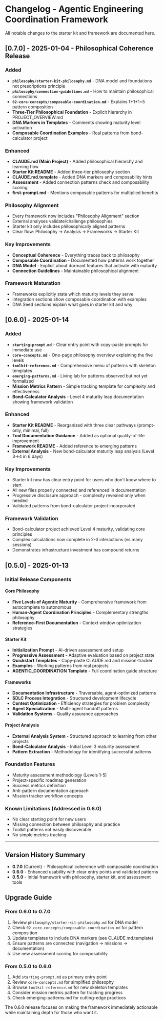 # Changelog - Agentic Engineering Coordination Framework

All notable changes to the starter kit and framework are documented here.

## [0.7.0] - 2025-01-04 - Philosophical Coherence Release

### Added
- **`philosophy/starter-kit-philosophy.md`** - DNA model and foundations not prescriptions principle
- **`philosophy/connection-guidelines.md`** - How to maintain philosophical connections
- **`02-core-concepts/composable-coordination.md`** - Explains 1+1+1=5 pattern composition
- **Three-Tier Philosophical Foundation** - Explicit hierarchy in PROJECT_OVERVIEW.md
- **DNA Markers in Templates** - Comments showing maturity level activation
- **Composable Coordination Examples** - Real patterns from bond-calculator project

### Enhanced
- **CLAUDE.md (Main Project)** - Added philosophical hierarchy and learning flow
- **Starter Kit README** - Added three-tier philosophy section
- **CLAUDE.md.template** - Added DNA markers and composability hints
- **Assessment** - Added connection patterns check and composability scoring
- **first-prompt.md** - Mentions composable patterns for multiplied benefits

### Philosophy Alignment
- Every framework now includes "Philosophy Alignment" section
- External analyses validate/challenge philosophies
- Starter kit only includes philosophically aligned patterns
- Clear flow: Philosophy → Analysis → Frameworks → Starter Kit

### Key Improvements
- **Conceptual Coherence** - Everything traces back to philosophy
- **Composable Coordination** - Documented how patterns work together
- **DNA Model** - Explicit about dormant features that activate with maturity
- **Connection Guidelines** - Maintainable philosophical alignment

### Framework Maturation
- Frameworks explicitly state which maturity levels they serve
- Integration sections show composable coordination with examples
- DNA Seed sections explain what goes in starter kit and why

## [0.6.0] - 2025-01-14

### Added
- **`starting-prompt.md`** - Clear entry point with copy-paste prompts for immediate use
- **`core-concepts.md`** - One-page philosophy overview explaining the five levels
- **`toolkit-reference.md`** - Comprehensive menu of patterns with skeleton templates
- **`emerging-patterns.md`** - Living lab for patterns observed but not yet formalized
- **Mission Metrics Pattern** - Simple tracking template for complexity and effectiveness
- **Bond-Calculator Analysis** - Level 4 maturity leap documentation showing framework validation

### Enhanced
- **Starter Kit README** - Reorganized with three clear pathways (prompt-only, minimal, full)
- **Tool Documentation Guidance** - Added as optional quality-of-life improvement
- **Framework README** - Added reference to emerging patterns
- **External Analysis** - New bond-calculator maturity leap analysis (Level 3→4 in 6 days)

### Key Improvements
- Starter kit now has clear entry point for users who don't know where to start
- All new files properly connected and referenced in documentation
- Progressive disclosure approach - complexity revealed only when needed
- Validated patterns from bond-calculator project incorporated

### Framework Validation
- Bond-calculator project achieved Level 4 maturity, validating core principles
- Complex calculations now complete in 2-3 interactions (vs many sessions)
- Demonstrates infrastructure investment has compound returns

## [0.5.0] - 2025-01-13

### Initial Release Components

#### Core Philosophy
- **Five Levels of Agentic Maturity** - Comprehensive framework from autocomplete to autonomous
- **Human-Agent Coordination Principles** - Complementary strengths philosophy
- **Reference-First Documentation** - Context window optimization strategies

#### Starter Kit
- **Initialization Prompt** - AI-driven assessment and setup
- **Progressive Assessment** - Adaptive evaluation based on project state  
- **Quickstart Templates** - Copy-paste CLAUDE.md and mission-tracker
- **Examples** - Working patterns from real projects
- **AGENTIC_COORDINATION Template** - Full coordination guide structure

#### Frameworks
- **Documentation Infrastructure** - Traversable, agent-optimized patterns
- **SDLC Process Integration** - Structured development lifecycle
- **Context Optimization** - Efficiency strategies for problem complexity
- **Agent Specialization** - Multi-agent handoff patterns
- **Validation Systems** - Quality assurance approaches

#### Project Analysis
- **External Analysis System** - Structured approach to learning from other projects
- **Bond-Calculator Analysis** - Initial Level 3 maturity assessment
- **Pattern Extraction** - Methodology for identifying successful patterns

### Foundation Features
- Maturity assessment methodology (Levels 1-5)
- Project-specific roadmap generation
- Success metrics definition
- Anti-pattern documentation approach
- Mission tracker workflow concepts

### Known Limitations (Addressed in 0.6.0)
- No clear starting point for new users
- Missing connection between philosophy and practice
- Toolkit patterns not easily discoverable
- No simple metrics tracking

---

## Version History Summary

- **0.7.0** (Current) - Philosophical coherence with composable coordination
- **0.6.0** - Enhanced usability with clear entry points and validated patterns
- **0.5.0** - Initial framework with philosophy, starter kit, and assessment tools

## Upgrade Guide

### From 0.6.0 to 0.7.0
1. Review `philosophy/starter-kit-philosophy.md` for DNA model
2. Check `02-core-concepts/composable-coordination.md` for pattern composition
3. Update templates to include DNA markers (see CLAUDE.md.template)
4. Ensure patterns are connected (navigation → missions → documentation)
5. Use new assessment scoring for composability

### From 0.5.0 to 0.6.0
1. Add `starting-prompt.md` as primary entry point
2. Review `core-concepts.md` for simplified philosophy
3. Browse `toolkit-reference.md` for new skeleton templates
4. Consider mission metrics pattern for tracking progress
5. Check emerging-patterns.md for cutting-edge practices

The 0.6.0 release focuses on making the framework immediately actionable while maintaining depth for those who want it.